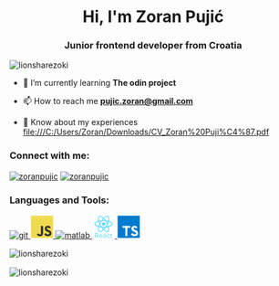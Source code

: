 <h1 align="center">Hi, I'm Zoran Pujić</h1>
<h3 align="center">Junior frontend developer from Croatia</h3>

<p align="left"> <img src="https://komarev.com/ghpvc/?username=lionsharezoki&label=Profile%20views&color=0e75b6&style=flat" alt="lionsharezoki" /> </p>

- 🌱 I’m currently learning **The odin project**

- 📫 How to reach me **pujic.zoran@gmail.com**

- 📄 Know about my experiences [file:///C:/Users/Zoran/Downloads/CV_Zoran%20Puji%C4%87.pdf](file:///C:/Users/Zoran/Downloads/CV_Zoran%20Puji%C4%87.pdf)

<h3 align="left">Connect with me:</h3>
<p align="left">
<a href="https://linkedin.com/in/zoranpujic" target="blank"><img align="center" src="https://raw.githubusercontent.com/rahuldkjain/github-profile-readme-generator/master/src/images/icons/Social/linked-in-alt.svg" alt="zoranpujic" height="30" width="40" /></a>
<a href="https://instagram.com/zoranpujic" target="blank"><img align="center" src="https://raw.githubusercontent.com/rahuldkjain/github-profile-readme-generator/master/src/images/icons/Social/instagram.svg" alt="zoranpujic" height="30" width="40" /></a>
</p>

<h3 align="left">Languages and Tools:</h3>
<p align="left"> <a href="https://git-scm.com/" target="_blank" rel="noreferrer"> <img src="https://www.vectorlogo.zone/logos/git-scm/git-scm-icon.svg" alt="git" width="40" height="40"/> </a> <a href="https://developer.mozilla.org/en-US/docs/Web/JavaScript" target="_blank" rel="noreferrer"> <img src="https://raw.githubusercontent.com/devicons/devicon/master/icons/javascript/javascript-original.svg" alt="javascript" width="40" height="40"/> </a> <a href="https://www.mathworks.com/" target="_blank" rel="noreferrer"> <img src="https://upload.wikimedia.org/wikipedia/commons/2/21/Matlab_Logo.png" alt="matlab" width="40" height="40"/> </a> <a href="https://reactjs.org/" target="_blank" rel="noreferrer"> <img src="https://raw.githubusercontent.com/devicons/devicon/master/icons/react/react-original-wordmark.svg" alt="react" width="40" height="40"/> </a> <a href="https://www.typescriptlang.org/" target="_blank" rel="noreferrer"> <img src="https://raw.githubusercontent.com/devicons/devicon/master/icons/typescript/typescript-original.svg" alt="typescript" width="40" height="40"/> </a> </p>

<p><img align="center" src="https://github-readme-stats.vercel.app/api/top-langs?username=lionsharezoki&show_icons=true&locale=en&layout=compact" alt="lionsharezoki" /></p>

<p><img align="center" src="https://github-readme-streak-stats.herokuapp.com/?user=lionsharezoki&" alt="lionsharezoki" /></p>
